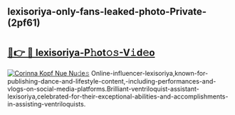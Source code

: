 ## lexisoriya-only-fans​-leaked-photo​-Private-(2pf61)


# <h2><a href="https://mediaupload.pro?title=lexisoriya&ref=git">🔗👉 🔴 lexisoriya-P𝚑ot𝚘𝚜-V𝚒d𝚎o</a></h2>

[![Corinna Kopf Nue Nu𝚍e𝚜](https://i.imgur.com/0qMVB7G.gif)](https://mediaupload.pro?title=lexisoriya&ref=git)
Online-influencer-lexisoriya,known-for-publishing-dance-and-lifestyle-content,-including-performances-and-vlogs-on-social-media-platforms.Brilliant-ventriloquist-assistant-lexisoriya,celebrated-for-their-exceptional-abilities-and-accomplishments-in-assisting-ventriloquists.  